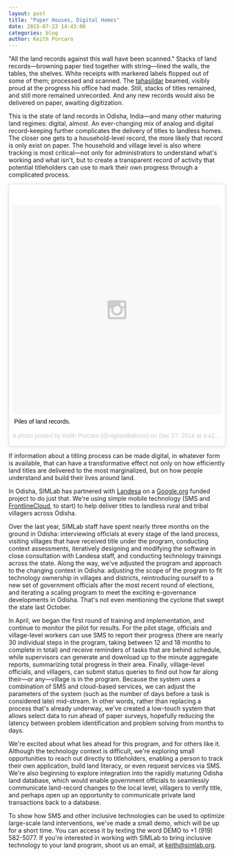 ```yaml
---
layout: post
title: "Paper Houses, Digital Homes"
date: 2015-07-23 14:43:00
categories: blog
author: Keith Porcaro
---
```

"All the land records against this wall have been scanned." Stacks of land records&mdash;browning paper tied together with string&mdash;lined the walls, the tables, the shelves. White receipts with markered labels flopped out of some of them; processed and scanned. The [tahasildar](https://en.wikipedia.org/wiki/Tahasildar) beamed, visibly proud at the progress his office had made. Still, stacks of titles remained, and still more remained unrecorded. And any new records would also be delivered on paper, awaiting digitization.

This is the state of land records in Odisha, India&mdash;and many other maturing land regimes: digital, almost. An ever-changing mix of analog and digital record-keeping further complicates the delivery of titles to landless homes. The closer one gets to a household-level record, the more likely that record is only exist on paper. The household and village level is also where tracking is most critical&mdash;not only for administrators to understand what's working and what isn't, but to create a transparent record of activity that potential titleholders can use to mark their own progress through a complicated process.

<blockquote class="instagram-media" data-instgrm-captioned data-instgrm-version="4" style=" background:#FFF; border:0; border-radius:3px; box-shadow:0 0 1px 0 rgba(0,0,0,0.5),0 1px 10px 0 rgba(0,0,0,0.15); margin: auto; max-width:658px; padding:0; width:99.375%; width:-webkit-calc(100% - 2px); width:calc(100% - 2px);"><div style="padding:8px;"> <div style=" background:#F8F8F8; line-height:0; margin-top:40px; padding:50% 0; text-align:center; width:100%;"> <div style=" background:url(data:image/png;base64,iVBORw0KGgoAAAANSUhEUgAAACwAAAAsCAMAAAApWqozAAAAGFBMVEUiIiI9PT0eHh4gIB4hIBkcHBwcHBwcHBydr+JQAAAACHRSTlMABA4YHyQsM5jtaMwAAADfSURBVDjL7ZVBEgMhCAQBAf//42xcNbpAqakcM0ftUmFAAIBE81IqBJdS3lS6zs3bIpB9WED3YYXFPmHRfT8sgyrCP1x8uEUxLMzNWElFOYCV6mHWWwMzdPEKHlhLw7NWJqkHc4uIZphavDzA2JPzUDsBZziNae2S6owH8xPmX8G7zzgKEOPUoYHvGz1TBCxMkd3kwNVbU0gKHkx+iZILf77IofhrY1nYFnB/lQPb79drWOyJVa/DAvg9B/rLB4cC+Nqgdz/TvBbBnr6GBReqn/nRmDgaQEej7WhonozjF+Y2I/fZou/qAAAAAElFTkSuQmCC); display:block; height:44px; margin:0 auto -44px; position:relative; top:-22px; width:44px;"></div></div> <p style=" margin:8px 0 0 0; padding:0 4px;"> <a href="https://instagram.com/p/xIXGZgJKfT/" style=" color:#000; font-family:Arial,sans-serif; font-size:14px; font-style:normal; font-weight:normal; line-height:17px; text-decoration:none; word-wrap:break-word;" target="_top">Piles of land records.</a></p> <p style=" color:#c9c8cd; font-family:Arial,sans-serif; font-size:14px; line-height:17px; margin-bottom:0; margin-top:8px; overflow:hidden; padding:8px 0 7px; text-align:center; text-overflow:ellipsis; white-space:nowrap;">A photo posted by Keith Porcaro (@vigilantballoon) on <time style=" font-family:Arial,sans-serif; font-size:14px; line-height:17px;" datetime="2014-12-28T00:41:06+00:00">Dec 27, 2014 at 4:41pm PST</time></p></div></blockquote>
<script async defer src="//platform.instagram.com/en_US/embeds.js"></script>

If information about a titling process can be made digital, in whatever form is available, that can have a transformative effect not only on how efficiently land titles are delivered to the most marginalized, but on how people understand and build their lives around land.

In Odisha, SIMLab has partnered with [Landesa](http://www.landesa.org) on a [Google.org](http://www.google.org) funded project to do just that. We're using simple mobile technology (SMS and [FrontlineCloud](http://frontlinesms.com), to start) to help deliver titles to landless rural and tribal villagers across Odisha.

Over the last year, SIMLab staff have spent nearly three months on the ground in Odisha: interviewing officials at every stage of the land process, visiting villages that have received title under the program, conducting context assessments, iteratively designing and modifying the software in close consultation with Landesa staff, and conducting technology trainings across the state. Along the way, we've adjusted the program and approach to the changing context in Odisha: adjusting the scope of the program to fit technology ownership in villages and districts, reintroducing ourself to a new set of government officials after the most recent round of elections, and iterating a scaling program to meet the exciting e-governance developments in Odisha. That's not even mentioning the cyclone that swept the state last October.

In April, we began the first round of training and implementation, and continue to monitor the pilot for results. For the pilot stage, officials and village-level workers can use SMS to report their progress (there are nearly 30 individual steps in the program, taking between 12 and 18 months to complete in total) and receive reminders of tasks that are behind schedule, while supervisors can generate and download up to the minute aggregate reports, summarizing total progress in their area. Finally, village-level officials, and villagers, can submit status queries to find out how far along their&mdash;or any&mdash;village is in the program. Because the system uses a combination of SMS and cloud-based services, we can adjust the parameters of the system (such as the number of days before a task is considered late) mid-stream. In other words, rather than replacing a process that's already underway, we've created a low-touch system that allows select data to run ahead of paper surveys, hopefully reducing the latency between problem identification and problem solving from months to days.

We're excited about what lies ahead for this program, and for others like it. Although the technology context is difficult, we're exploring small opportunities to reach out directly to titleholders, enabling a person to track their own application, build land literacy, or even request services via SMS. We're also beginning to explore integration into the rapidly maturing Odisha land database, which would enable government officials to seamlessly communicate land-record changes to the local level, villagers to verify title, and perhaps open up an opportunity to communicate private land transactions back to a database.

To show how SMS and other inclusive technologies can be used to optimize large-scale land interventions, we've made a small demo, which will be up for a short time. You can access it by texting the word DEMO to ‭+1 (919) 582-5077. If you're interested in working with SIMLab to bring inclusive technology to your land program, shoot us an email, at [keith@simlab.org](mailto:keith@simlab.org).
